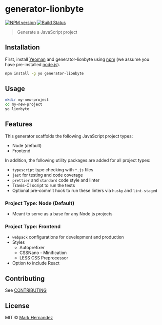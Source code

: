 # generator-lionbyte

[![NPM version][npm-image]][npm-url]
[![Build Status](https://app.travis-ci.com/MarkH817/generator-lionbyte.svg?branch=main)](https://app.travis-ci.com/MarkH817/generator-lionbyte)

> Generate a JavaScript project

## Installation

First, install [Yeoman](http://yeoman.io) and generator-lionbyte using [npm](https://www.npmjs.com/) (we assume you have pre-installed [node.js](https://nodejs.org/)).

```bash
npm install -g yo generator-lionbyte
```

## Usage

```bash
mkdir my-new-project
cd my-new-project
yo lionbyte
```

## Features

This generator scaffolds the following JavaScript project types:

- Node (default)
- Frontend

In addition, the following utility packages are added for all project types:

- `typescript` type checking with `*.js` files
- `jest` for testing and code coverage
- `prettier` and `standard` code style and linter
- Travis-CI script to run the tests
- Optional pre-commit hook to run these linters via `husky` and `lint-staged`

### Project Type: Node (Default)

- Meant to serve as a base for any Node.js projects

### Project Type: Frontend

- `webpack` configurations for development and production
- Styles
  - Autoprefixer
  - CSSNano - Minification
  - LESS CSS Preprocessor
- Option to include React

## Contributing

See [CONTRIBUTING](./CONTRIBUTING.md)

## License

MIT © [Mark Hernandez](https://www.github.com/MarkH817)

[npm-image]: https://badge.fury.io/js/generator-lionbyte.svg
[npm-url]: https://npmjs.org/package/generator-lionbyte
